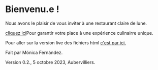 # Bienvenu.e !

Nous avons le plaisir de vous inviter à une restaurant claire de lune. 



[cliquez ici]([file:///Users/user/Desktop/RESTAU_LUNE%20/Clair%20de%20lune.html/](https://github.com/monicafdez/infodesign/blob/main/finalproject/Clair%20de%20lune.html))Pour garantir votre place à une expérience culinairre unique. 


Pour aller sur la version live des fichiers html [c'est par ici.](https://monicafdez.github.io/infodesign/)

Fait par Mónica Fernández.

Version 0.2., 5 octobre 2023, Aubervilliers.

